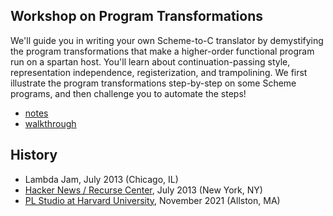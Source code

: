 Workshop on Program Transformations
-----------------------------------

We'll guide you in writing your own Scheme-to-C translator by
demystifying the program transformations that make a higher-order
functional program run on a spartan host. You'll learn about
continuation-passing style, representation independence,
registerization, and trampolining. We first illustrate the program
transformations step-by-step on some Scheme programs, and then
challenge you to automate the steps!

- [notes](NOTES.md)
- [walkthrough](script.scm)

## History
- Lambda Jam, July 2013 (Chicago, IL)
- [Hacker News / Recurse Center](https://www.recurse.com/), July 2013 (New York, NY)
- [PL Studio at Harvard University](https://pl-design-seminar.seas.harvard.edu/), November 2021 (Allston, MA)
